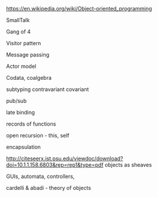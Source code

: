 
https://en.wikipedia.org/wiki/Object-oriented_programming


SmallTalk

Gang of 4

Visitor pattern

Message passing

Actor model

Codata, coalgebra

subtyping
contravariant
covariant

pub/sub

late binding

records of functions

open recursion - this, self

encapsulation

http://citeseerx.ist.psu.edu/viewdoc/download?doi=10.1.1.158.6803&rep=rep1&type=pdf objects as sheaves

GUIs, automata, controllers, 

cardelli & abadi - theory of objects
